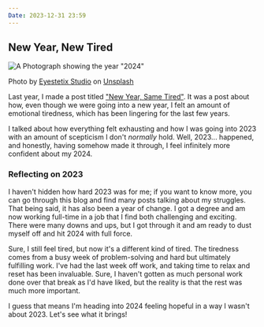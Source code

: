 ```yaml
---
Date: 2023-12-31 23:59
---
```


## New Year, New Tired

![A Photograph showing the year "2024"](https://images.unsplash.com/photo-1702291449620-29cdce17c405?q=80&w=1000&h=622&fit=crop)<div class="caption"><p>Photo by [Eyestetix Studio](https://unsplash.com/@eyestetix) on [Unsplash](https://unsplash.com/)</p></div>

Last year, I made a post titled ["New Year, Same Tired"](https://probably.blog/2022/12/new-year-same-tired). It was a post about how, even though we were going into a new year, I felt an amount of emotional tiredness, which has been lingering for the last few years.

I talked about how everything felt exhausting and how I was going into 2023 with an amount of scepticism I don't *normally* hold. Well, 2023... happened, and honestly, having somehow made it through, I feel infinitely more confident about my 2024.

### Reflecting on 2023
I haven't hidden how hard 2023 was for me; if you want to know more, you can go through this blog and find many posts talking about my struggles. That being said, it has also been a year of change. I got a degree and am now working full-time in a job that I find both challenging and exciting. There were many downs and ups, but I got through it and am ready to dust myself off and hit 2024 with full force.

Sure, I still feel tired, but now it's a different kind of tired. The tiredness comes from a busy week of problem-solving and hard but ultimately fulfilling work. I've had the last week off work, and taking time to relax and reset has been invaluable. Sure, I haven't gotten as much personal work done over that break as I'd have liked, but the reality is that the rest was much more important.

I guess that means I'm heading into 2024 feeling hopeful in a way I wasn't about 2023. Let's see what it brings!